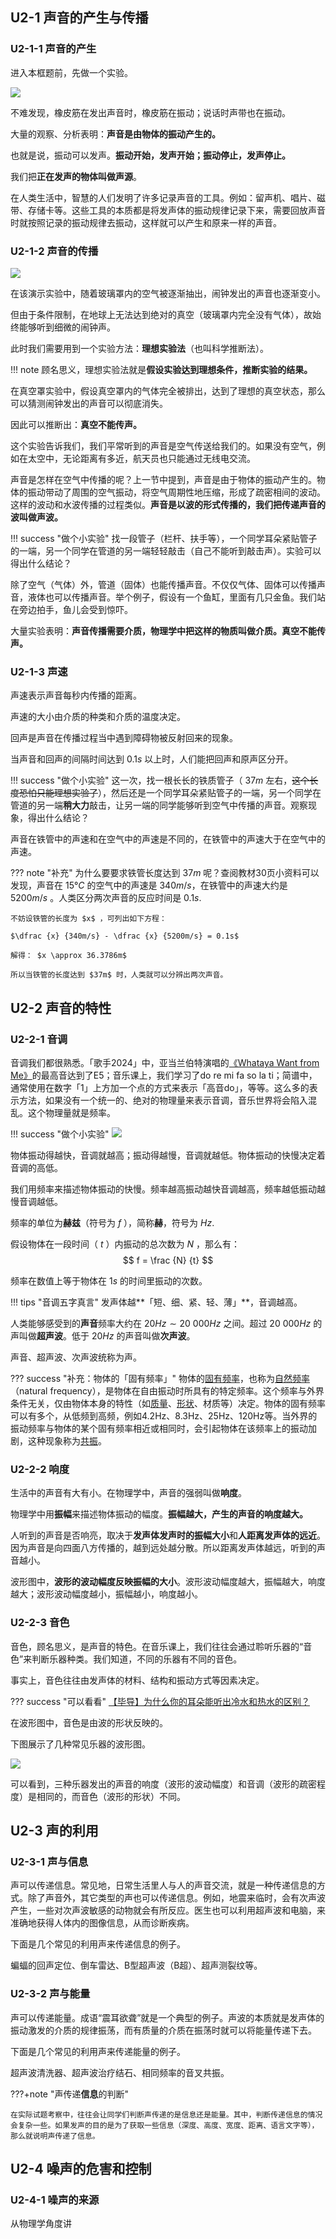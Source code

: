 ## U2-1 声音的产生与传播



### U2-1-1 声音的产生

进入本框题前，先做一个实验。 

![](https://pic.imgdb.cn/item/664f221bd9c307b7e951f9fa.png)

不难发现，橡皮筋在发出声音时，橡皮筋在振动；说话时声带也在振动。

大量的观察、分析表明：**声音是由物体的振动产生的。**

也就是说，振动可以发声。**振动开始，发声开始；振动停止，发声停止。**

我们把**正在发声的物体叫做声源**。

在人类生活中，智慧的人们发明了许多记录声音的工具。例如：留声机、唱片、磁带、存储卡等。这些工具的本质都是将发声体的振动规律记录下来，需要回放声音时就按照记录的振动规律去振动，这样就可以产生和原来一样的声音。



### U2-1-2 声音的传播

![](https://pic.imgdb.cn/item/6650094fd9c307b7e9172574.png)

在该演示实验中，随着玻璃罩内的空气被逐渐抽出，闹钟发出的声音也逐渐变小。

但由于条件限制，在地球上无法达到绝对的真空（玻璃罩内完全没有气体），故始终能够听到细微的闹钟声。

此时我们需要用到一个实验方法：**理想实验法**（也叫科学推断法）。

!!! note
    顾名思义，理想实验法就是**假设实验达到理想条件，推断实验的结果。**

在真空罩实验中，假设真空罩内的气体完全被排出，达到了理想的真空状态，那么可以猜测闹钟发出的声音可以彻底消失。

因此可以推断出：**真空不能传声。**

这个实验告诉我们，我们平常听到的声音是空气传送给我们的。如果没有空气，例如在太空中，无论距离有多近，航天员也只能通过无线电交流。

声音是怎样在空气中传播的呢？上一节中提到，声音是由于物体的振动产生的。物体的振动带动了周围的空气振动，将空气周期性地压缩，形成了疏密相间的波动。这样的波动和水波传播的过程类似。**声音是以波的形式传播的，我们把传递声音的波叫做声波。**

!!! success "做个小实验"
    找一段管子（栏杆、扶手等），一个同学耳朵紧贴管子的一端，另一个同学在管道的另一端轻轻敲击（自己不能听到敲击声）。实验可以得出什么结论？

除了空气（气体）外，管道（固体）也能传播声音。不仅仅气体、固体可以传播声音，液体也可以传播声音。举个例子，假设有一个鱼缸，里面有几只金鱼。我们站在旁边拍手，鱼儿会受到惊吓。

大量实验表明：**声音传播需要介质，物理学中把这样的物质叫做介质。真空不能传声。**

### U2-1-3 声速

声速表示声音每秒内传播的距离。

声速的大小由介质的种类和介质的温度决定。

回声是声音在传播过程当中遇到障碍物被反射回来的现象。

当声音和回声的间隔时间达到 $0.1s$ 以上时，人们能把回声和原声区分开。

!!! success "做个小实验"
    这一次，找一根长长的铁质管子（ $37m$ 左右，~~这个长度恐怕只能理想实验了~~），然后还是一个同学耳朵紧贴管子的一端，另一个同学在管道的另一端**稍大力**敲击，让另一端的同学能够听到空气中传播的声音。观察现象，得出什么结论？

声音在铁管中的声速和在空气中的声速是不同的，在铁管中的声速大于在空气中的声速。

??? note "补充"
    为什么要要求铁管长度达到 $37m$ 呢？查阅教材30页小资料可以发现，声音在 $15°C$ 的空气中的声速是 $340m/s$，在铁管中的声速大约是 $5200m/s$ 。人类区分两次声音的反应时间是 $0.1s.$

    不妨设铁管的长度为 $x$ ，可列出如下方程：
    
    $\dfrac {x} {340m/s} - \dfrac {x} {5200m/s} = 0.1s$
    
    解得： $x \approx 36.3786m$
    
    所以当铁管的长度达到 $37m$ 时，人类就可以分辨出两次声音。

## U2-2 声音的特性

### U2-2-1 音调

音调我们都很熟悉。「歌手2024」中，亚当兰伯特演唱的<a href="https://www.bilibili.com/video/BV1UU411d7yn/" target="_blank">《Whataya Want from Me》</a>的最高音达到了E5；音乐课上，我们学习了do re mi fa so la ti；简谱中，通常使用在数字「1」上方加一个点的方式来表示「高音do」，等等。这么多的表示方法，如果没有一个统一的、绝对的物理量来表示音调，音乐世界将会陷入混乱。这个物理量就是频率。

!!! success "做个小实验"
    ![](https://pic.imgdb.cn/item/665eedda5e6d1bfa05539e0f.png)

物体振动得越快，音调就越高；振动得越慢，音调就越低。物体振动的快慢决定着音调的高低。

我们用频率来描述物体振动的快慢。频率越高振动越快音调越高，频率越低振动越慢音调越低。

频率的单位为**赫兹**（符号为 $f$ ），简称**赫**，符号为 $Hz.$

假设物体在一段时间（ $t$ ）内振动的总次数为 $N$ ，那么有：
$$
f = \frac {N} {t}
$$

频率在数值上等于物体在 $1s$ 的时间里振动的次数。

!!! tips "音调五字真言"
    发声体越**「短、细、紧、轻、薄」**，音调越高。

人类能够感受到的**声音**频率大约在 $20Hz \sim 20 \  000Hz$ 之间。超过 $20 \  000Hz$ 的声叫做**超声波**。低于 $20 Hz$ 的声音叫做**次声波**。

声音、超声波、次声波统称为声。

??? success "补充：物体的「固有频率」"
    物体的[固有频率](https://m.baidu.com/s?word=固有频率&sa=re_dqa_zy)，也称为[自然频率](https://m.baidu.com/s?word=自然频率&sa=re_dqa_zy)（natural frequency），是物体在自由振动时所具有的特定频率。这个频率与外界条件无关，仅由物体本身的特性（如[质量](https://m.baidu.com/s?word=质量&sa=re_dqa_zy)、[形状](https://m.baidu.com/s?word=形状&sa=re_dqa_zy)、材质等）决定。物体的固有频率可以有多个，从低频到高频，例如4.2Hz、8.3Hz、25Hz、120Hz等。当外界的振动频率与物体的某个固有频率相近或相同时，会引起物体在该频率上的振动加剧，这种现象称为[共振](https://m.baidu.com/s?word=共振&sa=re_dqa_zy)。

### U2-2-2 响度

生活中的声音有大有小。在物理学中，声音的强弱叫做**响度**。

物理学中用**振幅**来描述物体振动的幅度。**振幅越大，产生的声音的响度越大。**

人听到的声音是否响亮，取决于**发声体发声时的振幅大小**和**人距离发声体的远近**。因为声音是向四面八方传播的，越到远处越分散。所以距离发声体越远，听到的声音越小。

波形图中，**波形的波动幅度反映振幅的大小**。波形波动幅度越大，振幅越大，响度越大；波形波动幅度越小，振幅越小，响度越小。

### U2-2-3 音色

音色，顾名思义，是声音的特色。在音乐课上，我们往往会通过聆听乐器的“音色”来判断乐器种类。我们知道，不同的乐器有不同的音色。

事实上，音色往往由发声体的材料、结构和振动方式等因素决定。

??? success "可以看看"
    [【毕导】为什么你的耳朵能听出冷水和热水的区别？](https://www.bilibili.com/video/BV1GH4y1p7vE/)

在波形图中，音色是由波的形状反映的。

下图展示了几种常见乐器的波形图。

![](https://pic.imgdb.cn/item/666124865e6d1bfa0561552b.png)

可以看到，三种乐器发出的声音的响度（波形的波动幅度）和音调（波形的疏密程度）是相同的，而音色（波形的形状）不同。

## U2-3 声的利用

### U2-3-1 声与信息

声可以传递信息。常见地，日常生活里人与人的声音交流，就是一种传递信息的方式。除了声音外，其它类型的声也可以传递信息。例如，地震来临时，会有次声波产生，一些对次声波敏感的动物就会有所反应。医生也可以利用超声波和电脑，来准确地获得人体内的图像信息，从而诊断疾病。

下面是几个常见的利用声来传递信息的例子。

蝙蝠的回声定位、倒车雷达、B型超声波（B超）、超声测裂纹等。

### U2-3-2 声与能量

声可以传递能量。成语“震耳欲聋”就是一个典型的例子。声波的本质就是发声体的振动激发的介质的规律振荡，而有质量的介质在振荡时就可以将能量传递下去。

下面是几个常见的利用声来传递能量的例子。

超声波清洗器、超声波治疗结石、相同频率的音叉共振。

???+note "声传递**信息**的判断"

    在实际试题考察中，往往会让同学们判断声传递的是信息还是能量。其中，判断传递信息的情况会复杂一些。如果发声的目的是为了获取一些信息（深度、高度、宽度、距离、语言文字等），那么就说明声传递了信息。

## U2-4 噪声的危害和控制

### U2-4-1 噪声的来源

从物理学角度讲
